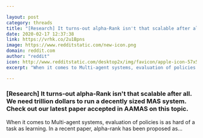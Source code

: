 ```yaml
---

layout: post
category: threads
title: "[Research] It turns-out alpha-Rank isn't that scalable after all. We need trillion dollars to run a decently sized MAS system. Check out our latest paper accepted in AAMAS on this topic."
date: 2020-02-17 12:37:38
link: https://vrhk.co/2u1Bpns
image: https://www.redditstatic.com/new-icon.png
domain: reddit.com
author: "reddit"
icon: http://www.redditstatic.com/desktop2x/img/favicon/apple-icon-57x57.png
excerpt: "When it comes to Multi-agent systems, evaluation of policies is as hard of a task as learning. In a recent paper, alpha-rank has been proposed as..."

---
```


### [Research] It turns-out alpha-Rank isn't that scalable after all. We need trillion dollars to run a decently sized MAS system. Check out our latest paper accepted in AAMAS on this topic.

When it comes to Multi-agent systems, evaluation of policies is as hard of a task as learning. In a recent paper, alpha-rank has been proposed as...